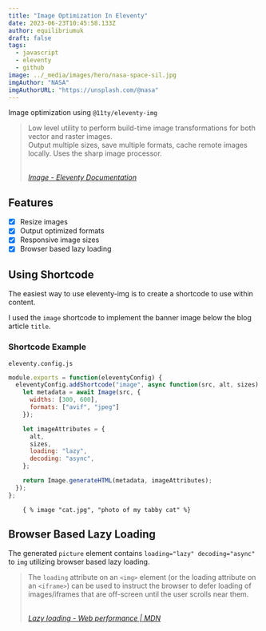 ```yaml
---
title: "Image Optimization In Eleventy"
date: 2023-06-23T10:45:58.133Z
author: equilibriumuk
draft: false
tags:
  - javascript
  - eleventy
  - github
image: ../_media/images/hero/nasa-space-sil.jpg
imgAuthor: "NASA"
imgAuthorURL: "https://unsplash.com/@nasa"
---
```


Image optimization using `@11ty/eleventy-img`

<blockquote><p>Low level utility to perform build-time image transformations for both vector and raster images.<br/>
Output multiple sizes, save multiple formats, cache remote images locally. Uses the sharp image processor.</p>
<br/>
<cite><i class="fa fa-link"></i> <a href="https://www.11ty.dev/docs/plugins/image/" target="_blank" rel="noopener noreferrer">Image - Eleventy Documentation</a></cite></blockquote>

## Features

- [x] Resize images
- [x] Output optimized formats
- [x] Responsive image sizes
- [x] Browser based lazy loading

## Using Shortcode

The easiest way to use eleventy-img is to create a shortcode to use within content.

I used the `image` shortcode to implement the banner image below the blog article `title`.

### Shortcode Example

`eleventy.config.js`

```js
module.exports = function(eleventyConfig) {
  eleventyConfig.addShortcode("image", async function(src, alt, sizes) {
    let metadata = await Image(src, {
      widths: [300, 600],
      formats: ["avif", "jpeg"]
    });

    let imageAttributes = {
      alt,
      sizes,
      loading: "lazy",
      decoding: "async",
    };

    return Image.generateHTML(metadata, imageAttributes);
  });
};
```

```njk
    { % image "cat.jpg", "photo of my tabby cat" %}
```

## Browser Based Lazy Loading

The generated `picture` element contains `loading="lazy" decoding="async"` to `img` utilizing browser based lazy loading.

<blockquote><p>The <code>loading</code> attribute on an <code><</code><code>img</code><code>></code> element (or the loading attribute on an <code><</code><code>iframe</code><code>></code>) can be used to instruct the browser to defer loading of images/iframes that are off-screen until the user scrolls near them.</p>
<br/>
<cite><i class="fa fa-link"></i> <a href="https://developer.mozilla.org/en-US/docs/Web/Performance/Lazy_loading#images_and_iframes" target="_blank" rel="noopener noreferrer">Lazy loading - Web performance | MDN</a></cite></blockquote>
